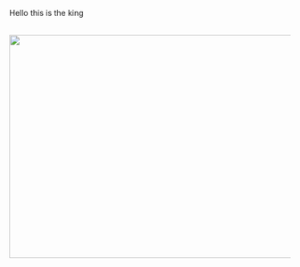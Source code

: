 Hello this is the king

<div align="center">
	<br>
	<a href="https://raw.githubusercontent.com/Rishi-Sharma2002/Rishi-Sharma2002/main/README.md">
		<img src="header.svg" width="800" height="400">
	</a>
	<br>
</div>

